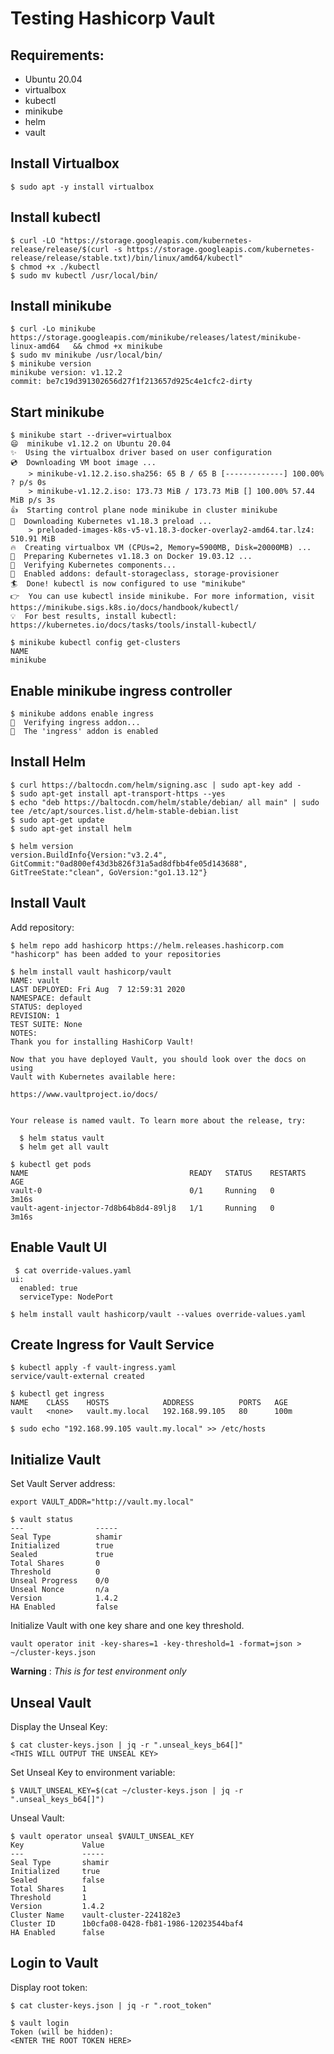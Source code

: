 # Testing Hashicorp Vault

## Requirements:
- Ubuntu 20.04
- virtualbox
- kubectl
- minikube
- helm
- vault

## Install Virtualbox
```
$ sudo apt -y install virtualbox
```
## Install kubectl
```
$ curl -LO "https://storage.googleapis.com/kubernetes-release/release/$(curl -s https://storage.googleapis.com/kubernetes-release/release/stable.txt)/bin/linux/amd64/kubectl"
$ chmod +x ./kubectl
$ sudo mv kubectl /usr/local/bin/
```

##  Install minikube
```
$ curl -Lo minikube https://storage.googleapis.com/minikube/releases/latest/minikube-linux-amd64   && chmod +x minikube
$ sudo mv minikube /usr/local/bin/
$ minikube version
minikube version: v1.12.2
commit: be7c19d391302656d27f1f213657d925c4e1cfc2-dirty
```

## Start minikube
```
$ minikube start --driver=virtualbox
😄  minikube v1.12.2 on Ubuntu 20.04
✨  Using the virtualbox driver based on user configuration
💿  Downloading VM boot image ...
    > minikube-v1.12.2.iso.sha256: 65 B / 65 B [-------------] 100.00% ? p/s 0s
    > minikube-v1.12.2.iso: 173.73 MiB / 173.73 MiB [] 100.00% 57.44 MiB p/s 3s
👍  Starting control plane node minikube in cluster minikube
💾  Downloading Kubernetes v1.18.3 preload ...
    > preloaded-images-k8s-v5-v1.18.3-docker-overlay2-amd64.tar.lz4: 510.91 MiB
🔥  Creating virtualbox VM (CPUs=2, Memory=5900MB, Disk=20000MB) ...
🐳  Preparing Kubernetes v1.18.3 on Docker 19.03.12 ...
🔎  Verifying Kubernetes components...
🌟  Enabled addons: default-storageclass, storage-provisioner
🏄  Done! kubectl is now configured to use "minikube"
👉  You can use kubectl inside minikube. For more information, visit https://minikube.sigs.k8s.io/docs/handbook/kubectl/
💡  For best results, install kubectl: https://kubernetes.io/docs/tasks/tools/install-kubectl/
```
```
$ minikube kubectl config get-clusters
NAME
minikube
```
## Enable minikube ingress controller
```
$ minikube addons enable ingress
🔎  Verifying ingress addon...
🌟  The 'ingress' addon is enabled
```


## Install Helm
```
$ curl https://baltocdn.com/helm/signing.asc | sudo apt-key add -
$ sudo apt-get install apt-transport-https --yes
$ echo "deb https://baltocdn.com/helm/stable/debian/ all main" | sudo tee /etc/apt/sources.list.d/helm-stable-debian.list
$ sudo apt-get update
$ sudo apt-get install helm
```
```
$ helm version
version.BuildInfo{Version:"v3.2.4", GitCommit:"0ad800ef43d3b826f31a5ad8dfbb4fe05d143688", GitTreeState:"clean", GoVersion:"go1.13.12"}
```

## Install Vault
Add repository:
```
$ helm repo add hashicorp https://helm.releases.hashicorp.com
"hashicorp" has been added to your repositories
```
```
$ helm install vault hashicorp/vault
NAME: vault
LAST DEPLOYED: Fri Aug  7 12:59:31 2020
NAMESPACE: default
STATUS: deployed
REVISION: 1
TEST SUITE: None
NOTES:
Thank you for installing HashiCorp Vault!

Now that you have deployed Vault, you should look over the docs on using
Vault with Kubernetes available here:

https://www.vaultproject.io/docs/


Your release is named vault. To learn more about the release, try:

  $ helm status vault
  $ helm get all vault
```
```
$ kubectl get pods
NAME                                    READY   STATUS    RESTARTS   AGE
vault-0                                 0/1     Running   0          3m16s
vault-agent-injector-7d8b64b8d4-89lj8   1/1     Running   0          3m16s
```
## Enable Vault UI
```
 $ cat override-values.yaml 
ui:
  enabled: true
  serviceType: NodePort
```
```
$ helm install vault hashicorp/vault --values override-values.yaml
```

## Create Ingress for Vault Service
```
$ kubectl apply -f vault-ingress.yaml
service/vault-external created
```
```
$ kubectl get ingress
NAME    CLASS    HOSTS            ADDRESS          PORTS   AGE
vault   <none>   vault.my.local   192.168.99.105   80      100m
```
```
$ sudo echo "192.168.99.105 vault.my.local" >> /etc/hosts
```
## Initialize Vault
Set Vault Server address:
```
export VAULT_ADDR="http://vault.my.local"
```
```
$ vault status
---                -----
Seal Type          shamir
Initialized        true
Sealed             true
Total Shares       0
Threshold          0
Unseal Progress    0/0
Unseal Nonce       n/a
Version            1.4.2
HA Enabled         false
```
Initialize Vault with one key share and one key threshold.
```
vault operator init -key-shares=1 -key-threshold=1 -format=json > ~/cluster-keys.json
```
**Warning** : _This is for test environment only_

## Unseal Vault
Display the Unseal Key:
```
$ cat cluster-keys.json | jq -r ".unseal_keys_b64[]"
<THIS WILL OUTPUT THE UNSEAL KEY>
```
Set Unseal Key to environment variable:
```
$ VAULT_UNSEAL_KEY=$(cat ~/cluster-keys.json | jq -r ".unseal_keys_b64[]")
```
Unseal Vault:
```
$ vault operator unseal $VAULT_UNSEAL_KEY
Key             Value
---             -----
Seal Type       shamir
Initialized     true
Sealed          false
Total Shares    1
Threshold       1
Version         1.4.2
Cluster Name    vault-cluster-224182e3
Cluster ID      1b0cfa08-0428-fb81-1986-12023544baf4
HA Enabled      false
```

## Login to Vault
Display root token:
```
$ cat cluster-keys.json | jq -r ".root_token"
```
```
$ vault login
Token (will be hidden): 
<ENTER THE ROOT TOKEN HERE>
```









